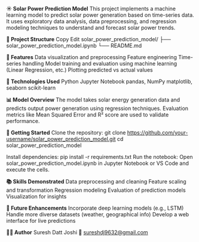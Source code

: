 **☀️ Solar Power Prediction Model**
This project implements a machine learning model to predict solar power generation based on time-series data. It uses exploratory data analysis, data preprocessing, 
and regression modeling techniques to understand and forecast solar power trends.

**📁 Project Structure**
Copy
Edit
solar_power_prediction_model/
├── solar_power_prediction_model.ipynb
└── README.md

**🚀 Features**
Data visualization and preprocessing
Feature engineering
Time-series handling
Model training and evaluation using machine learning (Linear Regression, etc.)
Plotting predicted vs actual values

**🧠 Technologies Used**
Python
Jupyter Notebook
pandas, NumPy
matplotlib, seaborn
scikit-learn

**📊 Model Overview**
The model takes solar energy generation data and predicts output power generation using regression techniques. Evaluation metrics like Mean Squared Error 
and R² score are used to validate performance.

**🏁 Getting Started**
Clone the repository:  git clone https://github.com/your-username/solar_power_prediction_model.git
                       cd solar_power_prediction_model

Install dependencies:  pip install -r requirements.txt
Run the notebook:      Open solar_power_prediction_model.ipynb in Jupyter Notebook or VS Code and execute the cells.

**📚 Skills Demonstrated**
Data preprocessing and cleaning
Feature scaling and transformation
Regression modeling
Evaluation of prediction models
Visualization for insights

**📌 Future Enhancements**
Incorporate deep learning models (e.g., LSTM)
Handle more diverse datasets (weather, geographical info)
Develop a web interface for live predictions

**🧑‍💻 Author**
Suresh Datt Joshi
📧 sureshdj9632@gmail.com
